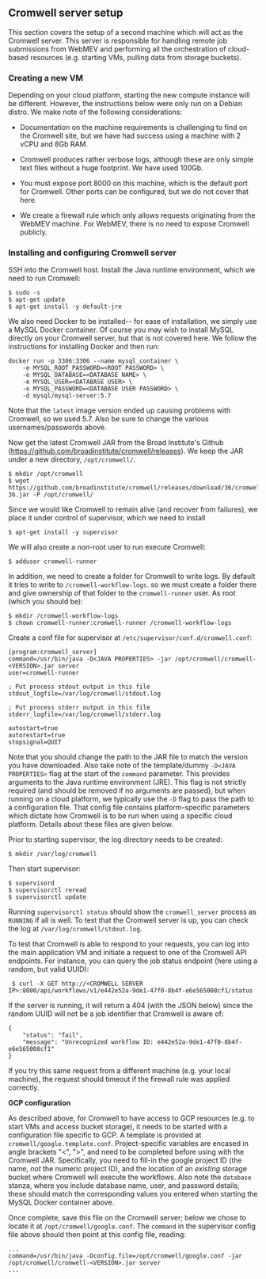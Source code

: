 ## Cromwell server setup

This section covers the setup of a second machine which will act as the Cromwell server.  This server is responsible for handling remote job submissions from WebMEV and performing all the orchestration of cloud-based resources (e.g. starting VMs, pulling data from storage buckets).

### Creating a new VM

Depending on your cloud platform, starting the new compute instance will be different. However, the instructions below were only run on a Debian distro. We make note of the following considerations:

- Documentation on the machine requirements is challenging to find on the Cromwell site, but we have had success using a machine with 2 vCPU and 8Gb RAM.

- Cromwell produces rather verbose logs, although these are only simple text files without a huge footprint. We have used 100Gb.

- You must expose port 8000 on this machine, which is the default port for Cromwell. Other ports can be configured, but we do not cover that here.

- We create a firewall rule which only allows requests originating from the WebMEV machine. For WebMEV, there is no need to expose Cromwell publicly.

### Installing and configuring Cromwell server

SSH into the Cromwell host.  Install the Java runtime environment, which we need to run Cromwell:
```
$ sudo -s
$ apt-get update
$ apt-get install -y default-jre
```

We also need Docker to be installed-- for ease of installation, we simply use a MySQL Docker container.  Of course you may wish to install MySQL directly on your Cromwell server, but that is not covered here.  We follow the instructions for installing Docker and then run:

```
docker run -p 3306:3306 --name mysql_container \
    -e MYSQL_ROOT_PASSWORD=<ROOT PASSWORD> \
    -e MYSQL_DATABASE=<DATABASE NAME> \
    -e MYSQL_USER=<DATABASE USER> \
    -e MYSQL_PASSWORD=<DATABASE USER PASSWORD> \ 
    -d mysql/mysql-server:5.7
```

Note that the `latest` image version ended up causing problems with Cromwell, so we used 5.7.  Also be sure to change the various usernames/passwords above.  


Now get the latest Cromwell JAR from the Broad Institute's Github (https://github.com/broadinstitute/cromwell/releases).  We keep the JAR under a new directory, `/opt/cromwell/`.

```
$ mkdir /opt/cromwell
$ wget https://github.com/broadinstitute/cromwell/releases/download/36/cromwell-36.jar -P /opt/cromwell/
```
Since we would like Cromwell to remain alive (and recover from failures), we place it under control of supervisor, which we need to install

```
$ apt-get install -y supervisor
```

We will also create a non-root user to run execute Cromwell:
```
$ adduser cromwell-runner
```

In addition, we need to create a folder for Cromwell to write logs.  By default it tries to write to `/cromwell-workflow-logs`.  so we must create a folder there and give ownership of that folder to the `cromwell-runner` user.  As root (which you should be):
```
$ mkdir /cromwell-workflow-logs
$ chown cromwell-runner:cromwell-runner /cromwell-workflow-logs
```

Create a conf file for supervisor at `/etc/supervisor/conf.d/cromwell.conf`: 

```
[program:cromwell_server]
command=/usr/bin/java -D<JAVA PROPERTIES> -jar /opt/cromwell/cromwell-<VERSION>.jar server
user=cromwell-runner

; Put process stdout output in this file
stdout_logfile=/var/log/cromwell/stdout.log

; Put process stderr output in this file
stderr_logfile=/var/log/cromwell/stderr.log

autostart=true
autorestart=true
stopsignal=QUIT
```

Note that you should change the path to the JAR file to match the version you have downloaded. Also take note of the template/dummy `-D<JAVA PROPERTIES>` flag at the start of the `command` parameter.  This provides arguments to the Java runtime environment (JRE).  This flag is not strictly required (and should be removed if no arguments are passed), but when running on a cloud platform, we typically use the `-D` flag to pass the path to a configuration file. That config file contains platform-specific parameters which dictate how Cromwell is to be run when using a specific cloud platform.  Details about these files are given below.

Prior to starting supervisor, the log directory needs to be created:
```
$ mkdir /var/log/cromwell
```

Then start supervisor:
```
$ supervisord
$ supervisorctl reread
$ supervisorctl update
```
Running `supervisorctl status` should show the `cromwell_server` process as `RUNNING` if all is well.  To test that the Cromwell server is up, you can check the log at `/var/log/cromwell/stdout.log`.  

To test that Cromwell is able to respond to your requests, you can log into the main application VM and initiate a request to one of the Cromwell API endpoints.  For instance, you can query the job status endpoint (here using a random, but valid UUID):

```
 $ curl -X GET http://<CROMWELL SERVER IP>:8000/api/workflows/v1/e442e52a-9de1-47f0-8b4f-e6e565008cf1/status
```

If the server is running, it will return a 404 (with the JSON below) since the random UUID will not be a job identifier that Cromwell is aware of:

```
{
    "status": "fail",
    "message": "Unrecognized workflow ID: e442e52a-9de1-47f0-8b4f-e6e565008cf1"
}
```

If you try this same request from a different machine (e.g. your local machine), the request should timeout if the firewall rule was applied correctly.

**GCP configuration**

As described above, for Cromwell to have access to GCP resources (e.g. to start VMs and access bucket storage), it needs to be started with a configuration file specific to GCP.  A template is provided at `cromwell/google.template.conf`.  Project-specific variables are encased in angle brackets "<", ">", and need to be completed before using with the Cromwell JAR.  Specifically, you need to fill-in the google project ID (the name, *not* the numeric project ID), and the location of an *existing* storage bucket where Cromwell will execute the workflows. Also note the `database` stanza, where you include database name, user, and password details; these should match the corresponding values you entered when starting the MySQL Docker container above.  

Once complete, save this file on the Cromwell server; below we chose to locate it at `/opt/cromwell/google.conf`.  The `command` in the supervisor config file above should then point at this config file, reading:
```
...
command=/usr/bin/java -Dconfig.file=/opt/cromwell/google.conf -jar /opt/cromwell/cromwell-<VERSION>.jar server
...
```
